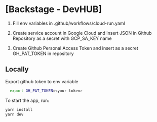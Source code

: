 # [Backstage - DevHUB]

1. Fill env variables in .github/workflows/cloud-run.yaml

2. Create service account in Google Cloud and insert JSON in Github Repository as a secret with GCP_SA_KEY name

3. Create Github Personal Access Token and insert as a secret GH_PAT_TOKEN in repository

## Locally

Export github token to env variable

```sh
  export GH_PAT_TOKEN=<your token>
```

To start the app, run:

```sh
yarn install
yarn dev
```
